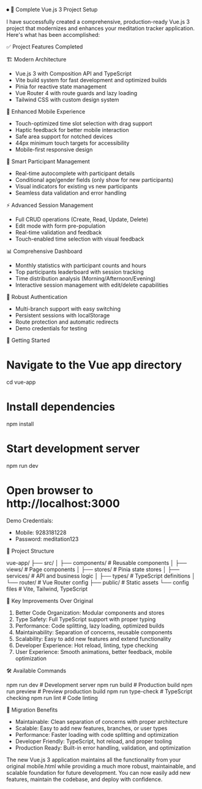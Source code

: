 ⏺ 🎉 Complete Vue.js 3 Project Setup

  I have successfully created a comprehensive, production-ready Vue.js 3 project that modernizes and enhances your meditation tracker
  application. Here's what has been accomplished:

  ✅ Project Features Completed

  🏗️ Modern Architecture

  - Vue.js 3 with Composition API and TypeScript
  - Vite build system for fast development and optimized builds
  - Pinia for reactive state management
  - Vue Router 4 with route guards and lazy loading
  - Tailwind CSS with custom design system

  📱 Enhanced Mobile Experience

  - Touch-optimized time slot selection with drag support
  - Haptic feedback for better mobile interaction
  - Safe area support for notched devices
  - 44px minimum touch targets for accessibility
  - Mobile-first responsive design

  🧠 Smart Participant Management

  - Real-time autocomplete with participant details
  - Conditional age/gender fields (only show for new participants)
  - Visual indicators for existing vs new participants
  - Seamless data validation and error handling

  ⚡ Advanced Session Management

  - Full CRUD operations (Create, Read, Update, Delete)
  - Edit mode with form pre-population
  - Real-time validation and feedback
  - Touch-enabled time selection with visual feedback

  📊 Comprehensive Dashboard

  - Monthly statistics with participant counts and hours
  - Top participants leaderboard with session tracking
  - Time distribution analysis (Morning/Afternoon/Evening)
  - Interactive session management with edit/delete capabilities

  🔐 Robust Authentication

  - Multi-branch support with easy switching
  - Persistent sessions with localStorage
  - Route protection and automatic redirects
  - Demo credentials for testing

  🚀 Getting Started

  # Navigate to the Vue app directory
  cd vue-app

  # Install dependencies
  npm install

  # Start development server
  npm run dev

  # Open browser to http://localhost:3000

  Demo Credentials:
  - Mobile: 9283181228
  - Password: meditation123

  📁 Project Structure

  vue-app/
  ├── src/
  │   ├── components/       # Reusable components
  │   ├── views/           # Page components
  │   ├── stores/          # Pinia state stores
  │   ├── services/        # API and business logic
  │   ├── types/           # TypeScript definitions
  │   └── router/          # Vue Router config
  ├── public/              # Static assets
  └── config files         # Vite, Tailwind, TypeScript

  🎯 Key Improvements Over Original

  1. Better Code Organization: Modular components and stores
  2. Type Safety: Full TypeScript support with proper typing
  3. Performance: Code splitting, lazy loading, optimized builds
  4. Maintainability: Separation of concerns, reusable components
  5. Scalability: Easy to add new features and extend functionality
  6. Developer Experience: Hot reload, linting, type checking
  7. User Experience: Smooth animations, better feedback, mobile optimization

  🛠️ Available Commands

  npm run dev          # Development server
  npm run build        # Production build
  npm run preview      # Preview production build
  npm run type-check   # TypeScript checking
  npm run lint         # Code linting

  🔄 Migration Benefits

  - Maintainable: Clean separation of concerns with proper architecture
  - Scalable: Easy to add new features, branches, or user types
  - Performance: Faster loading with code splitting and optimization
  - Developer Friendly: TypeScript, hot reload, and proper tooling
  - Production Ready: Built-in error handling, validation, and optimization

  The new Vue.js 3 application maintains all the functionality from your original mobile.html while providing a much more robust, maintainable,
  and scalable foundation for future development. You can now easily add new features, maintain the codebase, and deploy with confidence.



  